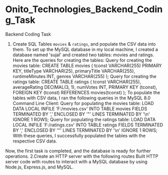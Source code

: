 # Onito_Technologies_Backend_Coding_Task
Backend Coding Task 
1. Create SQL Tables `movies` & `ratings`, and populate the CSV data into them.
To set up the MySQL database in my local machine, I created a database named 'sujal' and created two tables: movies and ratings. Here are the queries for creating the tables:
Query for creating the movies table:
CREATE TABLE movies (
  tconst VARCHAR(255) PRIMARY KEY,
  titleType VARCHAR(25),
  primaryTitle VARCHAR(255),
  runtimeMinutes INT,
  genres VARCHAR(255)
);
Query for creating the ratings table:
CREATE TABLE ratings (
  tconst VARCHAR(255),
  averageRating DECIMAL(3, 1),
  numVotes INT,
  PRIMARY KEY (tconst),
  FOREIGN KEY (tconst) REFERENCES movies(tconst)
);
To populate the tables with CSV data, I ran the following queries in the MySQL 8.0 Command Line Client:
Query for populating the movies table:
LOAD DATA LOCAL INFILE 'F:/movies.csv' INTO TABLE movies FIELDS TERMINATED BY ',' ENCLOSED BY '"' LINES TERMINATED BY '\n' IGNORE 1 ROWS;
Query for populating the ratings table:
LOAD DATA LOCAL INFILE 'F:/ratings.csv' INTO TABLE ratings FIELDS TERMINATED BY ',' ENCLOSED BY '"' LINES TERMINATED BY '\n' IGNORE 1 ROWS;
With these queries, I successfully populated the tables with the respective CSV data.

Now, the first task is completed, and the database is ready for further operations.
2.Create an HTTP server with the following routes
  Built HTTP server code with routes to interact with a MySQL database by using Node.js, Express.js, and MySQL.
